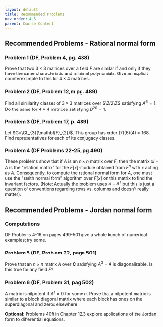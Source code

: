```yaml
---
layout: default
title: Recommended Problems
nav_order: 4.5
parent: Course Content
---
```

## Recommended Problems - Rational normal form

### Problem 1 (DF, Problem 4, pg. 488)

Prove that two $3\times 3$ matrices over a field $F$ are similar if and only if they have the same characteristic and minimal polynomials. Give
an explicit counterexample to this for $4\times 4$ matrices. 

### Problem 2 (DF, Problem 12,m pg. 489)

Find all similarity classes of $3\times 3$ matrices over $\Z/2\Z$ satisfying $A^6=1$.  Do the same for $4\times 4$ matrices satisfying $B^{20}=1$.

### Problem 3 (DF, Problem 17, p. 489)

Let $G=\GL_{3}(\mathbf{F}_{2})$.  This group has order $(7)(6)(4)=168$.  Find representatives for each of its conjugacy classes.

### Problem 4 (DF Problems 22-25, pg 490)

These problems show that if $A$ is an $n\times n$ matrix over $F$, then the matrix $xI-A$ is the "relation matrix" for the $F[x]$-module
obtained from $F^{n}$ with $x$ acting as $A$.  Consequently, to compute the rational normal form for $A$, one must use the "smith normal form"
algorithm over $F[x]$ on this matrix to find the invariant factors. (Note: Actually the problem uses $xI-A^{\intercal}$ but this is just a
question of conventions regarding rows vs. columns and doesn't really matter). 

## Recommended Problems - Jordan normal form

### Computations

DF Problems 4-16 on pages 499-501 give a whole bunch of numerical examples; try some.

### Problem 5 (DF, Problem 22, page 501)

Prove that an $n\times n$ matrix $A$ over $\mathbf{C}$ satisfying $A^3=A$ is diagonalizable.  Is this true for any field $F$?

### Problem 6 (DF, Problem 31, pag 502)

A matrix is nilpotent if $A^n=0$ for some $n$.  Prove that a nilpotent matrix is similar to a block diagonal matrix where each
block has ones on the superdiagonal and zeros elsewhere.

**Optional:** Problems 40ff in Chapter 12.3 explore applications of the Jordan form to differential equations.